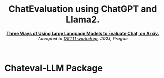 <h1 align="center">ChatEvaluation using ChatGPT and Llama2.</h1>

<p align="center">
<a href="https://arxiv.org/abs/2308.06502"><b>Three Ways of Using Large Language Models to Evaluate Chat, on Arxiv.
</b></a><br>
<i>Accepted to <a href="https://dstc11.dstc.community/workshop/accepted-papers">DST11 workshop</a>, 2023, Prague</i></br>
<!-- <a href="Poster"><b>Poster</b></a><br>-->
</p>

<p>&nbsp;</p>

# Chateval-LLM Package

<!-- link the prompts, says prompts with examples works best link the llama2 syntax-->

